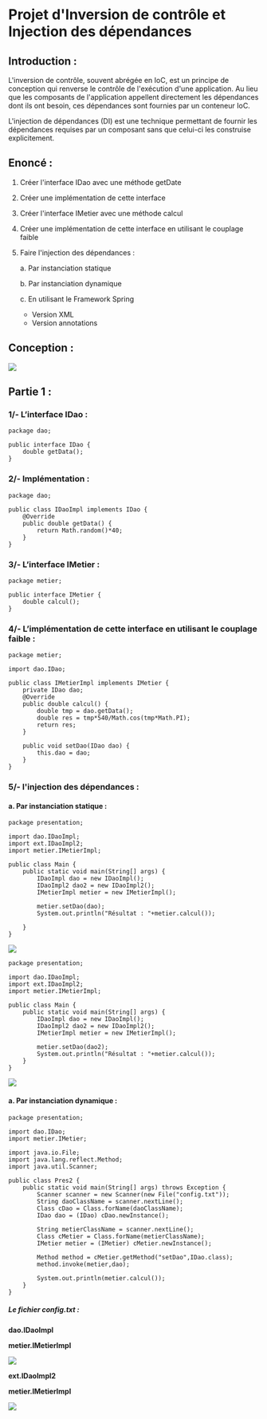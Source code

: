 ﻿<h1>Projet d'Inversion de contrôle et Injection des dépendances</h1>

<h2>Introduction :</h2>

<p>
    L'inversion de contrôle, souvent abrégée en IoC, est un principe de conception qui renverse le contrôle de l'exécution d'une application. Au lieu que les composants de l'application appellent directement les dépendances dont ils ont besoin, ces dépendances sont fournies par un conteneur IoC.
</p>
<p>
    L'injection de dépendances (DI) est une technique permettant de fournir les dépendances requises par un composant sans que celui-ci les construise explicitement. 
</p>

<h2>Enoncé :</h2>

<p>

1. Créer l'interface IDao avec une méthode getDate

2. Créer une implémentation de cette interface 

3. Créer l'interface IMetier avec une méthode calcul

4. Créer une implémentation de cette interface en utilisant le couplage faible

5. Faire l'injection des dépendances :

   a. Par instanciation statique

    b. Par instanciation dynamique 
    
    c. En utilisant le Framework Spring
     - Version XML
     - Version annotations
</p>

<h2>Conception :</h2>
<img align="center" src="images/img.png">

<h2>Partie 1 :</h2>
<h3>1/- L’interface IDao : </h3>
<p>
    
    package dao;

    public interface IDao {
        double getData();
    }
</p>

<h3>2/- Implémentation : </h3>
<p>
    
    package dao;

    public class IDaoImpl implements IDao {
        @Override
        public double getData() {
            return Math.random()*40;
        }
    }
</p>

<h3>3/- L’interface IMetier :</h3>
<p>
    
    package metier;

    public interface IMetier {
        double calcul();
    }
</p>

<h3>4/-  L’implémentation de cette interface en utilisant le couplage faible :</h3>
<p>
    
    package metier;
    
    import dao.IDao;
    
    public class IMetierImpl implements IMetier {
        private IDao dao;
        @Override
        public double calcul() {
            double tmp = dao.getData();
            double res = tmp*540/Math.cos(tmp*Math.PI);
            return res;
        }
    
        public void setDao(IDao dao) {
            this.dao = dao;
        }
    } 
</p>

<h3>5/- l'injection des dépendances :</h3>
<h4>a.	Par instanciation statique :</h4>
<p>
    
    package presentation;
    
    import dao.IDaoImpl;
    import ext.IDaoImpl2;
    import metier.IMetierImpl;
    
    public class Main {
        public static void main(String[] args) {
            IDaoImpl dao = new IDaoImpl();
            IDaoImpl2 dao2 = new IDaoImpl2();
            IMetierImpl metier = new IMetierImpl();
    
            metier.setDao(dao);
            System.out.println("Résultat : "+metier.calcul());
    
        }
    }
</p>
<img src="images/img_1.png"></img>

<p>
    
    package presentation;
    
    import dao.IDaoImpl;
    import ext.IDaoImpl2;
    import metier.IMetierImpl;
    
    public class Main {
        public static void main(String[] args) {
            IDaoImpl dao = new IDaoImpl();
            IDaoImpl2 dao2 = new IDaoImpl2();
            IMetierImpl metier = new IMetierImpl();
    
            metier.setDao(dao2);
            System.out.println("Résultat : "+metier.calcul());
        }
    }
</p>
<img src="images/img_2.png"></img>

<h4>a.	Par instanciation dynamique :</h4>
<p>

    package presentation;

    import dao.IDao;
    import metier.IMetier;
    
    import java.io.File;
    import java.lang.reflect.Method;
    import java.util.Scanner;
    
    public class Pres2 {
        public static void main(String[] args) throws Exception {
            Scanner scanner = new Scanner(new File("config.txt"));
            String daoClassName = scanner.nextLine();
            Class cDao = Class.forName(daoClassName);
            IDao dao = (IDao) cDao.newInstance();
    
            String metierClassName = scanner.nextLine();
            Class cMetier = Class.forName(metierClassName);
            IMetier metier = (IMetier) cMetier.newInstance();
    
            Method method = cMetier.getMethod("setDao",IDao.class);
            method.invoke(metier,dao);
    
            System.out.println(metier.calcul());
        }
    }
</p>
<h5>Le fichier config.txt : </h5>
<p>
    <b>
        <p>dao.IDaoImpl</p>
        <p>metier.IMetierImpl</p>
    </b>
</p>
<img src="images/img_3.png"></img>

<p>
    <b>
        <p>ext.IDaoImpl2</p>
        <p>metier.IMetierImpl</p>
    </b>
</p>
<img src="images/img_4.png"></img>









 

